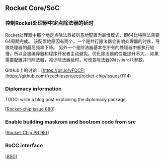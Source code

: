 Rocket Core/SoC
-----------------------------------

### 控制Rocket处理器中定点除法器的延时

Rocket处理器中那个地定点除法器被刻意地配置为最慢模式，即64比特除法需要64周期完成。
该配置地原因有两个，一个是并行除法器会影响处理器的时序，导致处理器的最高频率下降。
另外一个是除法器基本在所有的处理器中都执行较慢，所以会被编译器和程序开发者主动避免。优化除法器的性能提升不大。
如果需要配置并行除法器，减少除法器延时，可改变除法器的`divUnroll`参数。

GitHub上的讨论：[https://git.io/vFQCF](https://github.com/freechipsproject/rocket-chip/issues/1114)


### Diplomacy information
TODO: write a blog post explaining the diplomacy package.

[[Rocket-chip Issue 880](https://github.com/freechipsproject/rocket-chip/issues/880)]

### Enable building maskrom and bootrom code from src

[[Rocket-Chip PR 951](https://github.com/freechipsproject/rocket-chip/pull/951)]

### RoCC interface

[[BSG](https://bitbucket.org/taylor-bsg/bsg_riscv)]

